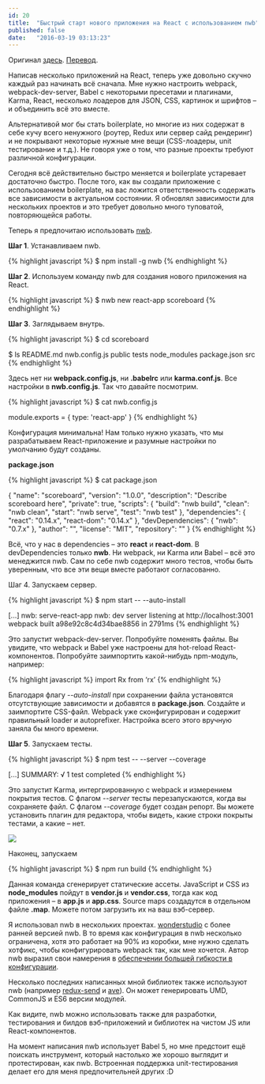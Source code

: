 ```yaml
---
id: 20
title:  "Быстрый старт нового приложения на React с использованием nwb"
published: false
date:   "2016-03-19 03:13:23"
---
```


Оригинал [здесь](https://medium.com/@dtinth/quickly-start-a-new-react-application-using-nwb-334db59691d9#.kg7qhz6sj).
[Перевод](https://habrahabr.ru/post/279513/).

Написав несколько приложений на React, теперь уже довольно скучно каждый раз начинать всё сначала.
Мне нужно настроить webpack, webpack-dev-server, Babel с некоторыми пресетами и плагинами, Karma, React,
несколько лоадеров для JSON, CSS, картинок и шрифтов – и объединить всё это вместе.

Альтернативой мог бы стать boilerplate, но многие из них содержат в себе кучу всего ненужного
(роутер, Redux или сервер сайд рендеринг) и не покрывают некоторые нужные мне вещи
(CSS-лоадеры, unit тестирование и т.д.). Не говоря уже о том, что разные проекты требуют различной конфигурации.

Сегодня всё действительно быстро меняется и boilerplate устаревает достаточно быстро.
После того, как вы создали приложение с использованием boilerplate, на вас ложится
ответственность содержать все зависимости в актуальном состоянии. Я обновлял
зависимости для нескольких проектов и это требует довольно много туповатой, повторяющейся работы.

Теперь я предпочитаю использовать [nwb](https://github.com/insin/nwb).

**Шаг 1**. Устанавливаем nwb.

{% highlight javascript %}
$ npm install -g nwb
{% endhighlight %}

**Шаг 2**. Используем команду nwb для создания нового приложения на React.

{% highlight javascript %}
$ nwb new react-app scoreboard
{% endhighlight %}

**Шаг 3**. Заглядываем внутрь.


{% highlight javascript %}
$ cd scoreboard

$ ls
README.md     nwb.config.js   public   tests
node_modules  package.json    src
{% endhighlight %}

Здесь нет ни **webpack.config.js**, ни **.babelrc** или **karma.conf.js**.
Все настройки в **nwb.config.js**. Так что давайте посмотрим.

{% highlight javascript %}
$ cat nwb.config.js

module.exports = { type: 'react-app' }
{% endhighlight %}

Конфигурация минимальна! Нам только нужно указать, что мы разрабатываем React-приложение
и разумные настройки по умолчанию будут созданы.

**package.json**

{% highlight javascript %}
$ cat package.json

{
  "name": "scoreboard",
  "version": "1.0.0",
  "description": "Describe scoreboard here",
  "private": true,
  "scripts": {
    "build": "nwb build",
    "clean": "nwb clean",
    "start": "nwb serve",
    "test": "nwb test"
  },
  "dependencies": {
    "react": "0.14.x",
    "react-dom": "0.14.x"
  },
  "devDependencies": {
    "nwb": "0.7.x"
  },
  "author": "",
  "license": "MIT",
  "repository": ""
}
{% endhighlight %}

Всё, что у нас в dependencies – это **react** и **react-dom**.
В devDependencies только **nwb**. Ни webpack, ни Karma или Babel – всё это менеджится nwb.
Сам по себе nwb содержит много тестов, чтобы быть уверенным, что все эти вещи вместе работают согласованно.

Шаг 4. Запускаем сервер.

{% highlight javascript %}
$ npm start -- --auto-install

[...]
nwb: serve-react-app
nwb: dev server listening at http://localhost:3001
webpack built a98e92c8c4d34bae8856 in 2791ms
{% endhighlight %}

Это запустит webpack-dev-server.
Попробуйте поменять файлы. Вы увидите, что webpack и Babel уже настроены для hot-reload React-компонентов.
Попробуйте заимпортить какой-нибудь npm-модуль, например:

{% highlight javascript %}
import Rx from ‘rx’
{% endhighlight %}

Благодаря флагу *--auto-install* при сохранении файла установятся отсутствующие зависимости и добавятся в **package.json**.
Создайте и заимпортите CSS-файл. Webpack уже сконфигурирован и содержит правильный loader и autoprefixer.
Настройка всего этого вручную заняла бы много времени.

**Шаг 5**. Запускаем тесты.

{% highlight javascript %}
$ npm test -- --server --coverage

[...]
SUMMARY:
√ 1 test completed
{% endhighlight %}

Это запустит Karma, интергрированную с webpack и измерением покрытия тестов.
С флагом *--server* тесты перезапускаются, когда вы сохраняете файл.
С флагом *--coverage* будет создан репорт. Вы можете установить плагин для редактора, чтобы видеть, какие строки покрыты тестами, а какие – нет.

<img src="https://habrastorage.org/getpro/habr/post_images/a7a/b5d/61d/a7ab5d61d4c69898955d250435c31a59.png" />

Наконец, запускаем

{% highlight javascript %}
$ npm run build
{% endhighlight %}

Данная команда сгенерирует статические ассеты. JavaScript и CSS из **node_modules** пойдут в **vendor.js**
и **vendor.css**, тогда как код приложения – в **app.js** и **app.css**. Source maps создадутся в отдельном файле **.map**.
Можете потом загрузить их на ваш вэб-сервер.

Я использовал nwb в нескольких проектах.
[wonderstudio](https://medium.com/@dtinth/introducing-wonderstudio-db3d6755ca97#.k9jqztvus) с более ранней версией nwb.
В то время как конфигурация в nwb несколько ограничена, хотя это работает на 90% из коробки,
мне нужно сделать хотфикс, чтобы конфигурировать webpack так, как мне хочется.
Автор nwb выразил свои намерения в [обеспечении большей гибкости в конфигурации](https://twitter.com/jbscript/status/704943199425568769).

Несколько последних написанных мной библиотек также используют nwb (например [redux-send](https://github.com/dtinth/redux-send) и [ave](https://github.com/taskworld/ave)).
Он может генерировать UMD, CommonJS и ES6 версии модулей.

Как видите, nwb можно использовать также для разработки, тестирования и
билдов вэб-приложений и библиотек на чистом JS или React-компонентов.

На момент написания nwb использует Babel 5, но мне предстоит ещё поискать инструмент,
который настолько же хорошо выглядит и протестирован, как nwb. Встроенная поддержка
unit-тестирования делает его для меня предпочительней других :D
